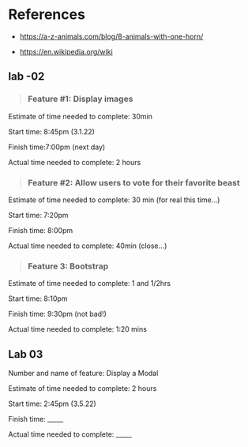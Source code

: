 # References

- <https://a-z-animals.com/blog/8-animals-with-one-horn/>

- <https://en.wikipedia.org/wiki>

## lab -02

> ### Feature #1: Display images

Estimate of time needed to complete: 30min

Start time: 8:45pm  (3.1.22)

Finish time:7:00pm (next day)

Actual time needed to complete: 2 hours

> ### Feature #2: Allow users to vote for their favorite beast

Estimate of time needed to complete: 30 min (for real this time...)

Start time: 7:20pm

Finish time: 8:00pm

Actual time needed to complete: 40min (close...)

> ### Feature 3: Bootstrap

Estimate of time needed to complete: 1 and 1/2hrs

Start time: 8:10pm

Finish time: 9:30pm (not bad!)

Actual time needed to complete: 1:20 mins

## Lab 03

Number and name of feature: Display a Modal

Estimate of time needed to complete: 2 hours

Start time: 2:45pm (3.5.22)

Finish time: _____

Actual time needed to complete: _____